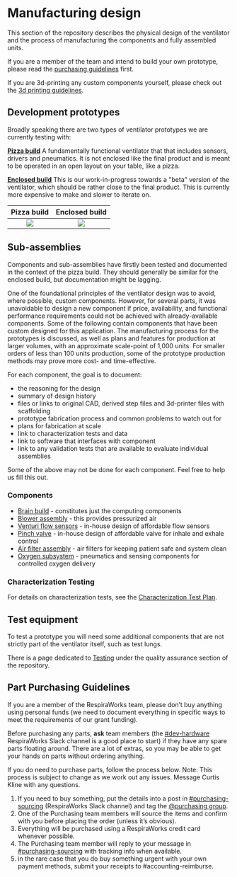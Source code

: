 # Manufacturing design

This section of the repository describes the physical design of the ventilator and the process of manufacturing the
components and fully assembled units.

If you are a member of the team and intend to build your own prototype, please read the
[purchasing guidelines](#part-purchasing-guidelines) first.

If you are 3d-printing any custom components yourself, please check out the [3d printing guidelines](3d_printing).

## Development prototypes

Broadly speaking there are two types of ventilator prototypes we are currently testing with:

[**Pizza build**](pizza_build)
A fundamentally functional ventilator that that includes sensors, drivers and pneumatics.
It is not enclosed like the final product and is meant to be operated in an open layout on your table, like a pizza.

[**Enclosed build**](enclosed_build)
This is our work-in-progress towards a "beta" version of the ventilator, which should be rather close to the final
product. This is currently more expensive to make and slower to iterate on.

| Pizza build  |  Enclosed build   |
|:---------------------:|:--------------------:|
![](pizza_build/images/assembled.jpg) |![](enclosed_build/images/India_build_yellow.jpeg) |

## Sub-assemblies

Components and sub-assemblies have firstly been tested and documented in the context of the pizza build. They should
generally be similar for the enclosed build, but documentation might be lagging.

One of the foundational principles of the ventilator design was to avoid, where possible, custom components. However,
for several parts, it was unavoidable to design a new component if price, availability, and functional performance
requirements could not be achieved with already-available components. Some of the following contain components that
have been custom designed for this application. The manufacturing process for the prototypes is discussed, as well as
plans and features for production at larger volumes, with an approximate scale-point of 1,000 units. For smaller orders
of less than 100 units production, some of the prototype production methods may prove more cost- and time-effective.

For each component, the goal is to document:
* the reasoning for the design
* summary of design history
* files or links to original CAD, derived step files and 3d-printer files with scaffolding
* prototype fabrication process and common problems to watch out for
* plans for fabrication at scale
* link to characterization tests and data
* link to software that interfaces with component
* link to any validation tests that are available to evaluate individual assemblies

Some of the above may not be done for each component. Feel free to help us fill this out.

### Components

* [Brain build](brain) - constitutes just the computing components
* [Blower assembly](blower) - this provides pressurized air
* [Venturi flow sensors](venturi) - in-house design of affordable flow sensors
* [Pinch valve](pinch_valve) - in-house design of affordable valve for inhale and exhale control
* [Air filter assembly](filter_holder) - air filters for keeping patient safe and system clean
* [Oxygen subsystem](oxygen) - pneumatics and sensing components for controlled oxygen delivery

### Characterization Testing

For details on characterization tests, see the [Characterization Test Plan](characterization-test-plan.md).

## Test equipment

To test a prototype you will need some additional components that are not strictly part of the ventilator itself, such
as test lungs.

There is a page dedicated to [Testing](../quality-assurance/testing) under the quality assurance section of the repository.

## Part Purchasing Guidelines

If you are a member of the RespiraWorks team, please don’t buy anything using personal funds (we need to document everything in specific ways to meet the requirements of our grant funding).

Before purchasing any parts, **ask** team members (the [#dev-hardware](https://respiraworks.slack.com/archives/C012UTERXD5) RespiraWorks Slack channel is a good place to start) if they have any spare parts floating around. There are a lot of extras, so you may be able to get your hands on parts without ordering anything.

If you do need to purchase parts, follow the process below. Note: This process is subject to change as we work out any issues. Message Curtis Kline with any questions.

1. If you need to buy something, put the details into a post in [#purchasing-sourcing](https://respiraworks.slack.com/archives/C011FD2TEQM) (RespiraWorks Slack channel) and tag the [@purchasing group](https://respiraworks.slack.com/admin/user_groups).
2. One of the Purchasing team members will source the items and confirm with you before placing the order (unless it’s obvious).
3. Everything will be purchased using a RespiraWorks credit card whenever possible.
4. The Purchasing team member will reply to your message in [#purchasing-sourcing](https://respiraworks.slack.com/archives/C011FD2TEQM) with tracking info when available.
5. in the rare case that you do buy something urgent with your own payment methods, submit your receipts to #accounting-reimburse.
